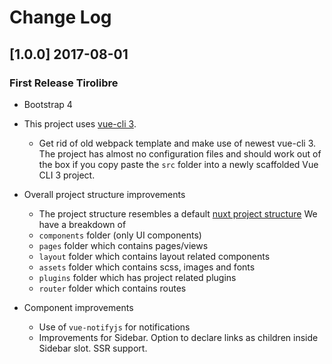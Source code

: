 # Change Log

## [1.0.0] 2017-08-01
### First Release Tirolibre

- Bootstrap 4
- This project uses [vue-cli 3](https://github.com/vuejs/vue-cli).
  - Get rid of old webpack template and make use of newest vue-cli 3. The project has almost no configuration files and
  should work out of the box if you copy paste the `src` folder into a newly scaffolded Vue CLI 3 project.
- Overall project structure improvements
  - The project structure resembles a default [nuxt project structure](https://nuxtjs.org/)
  We have a breakdown of
  - `components` folder (only UI components)
  - `pages` folder which contains pages/views
  - `layout` folder which contains layout related components
  - `assets` folder which contains scss, images and fonts
  - `plugins` folder which has project related plugins
  - `router` folder which contains routes

- Component improvements
  - Use of `vue-notifyjs` for notifications
  - Improvements for Sidebar. Option to declare links as children inside Sidebar slot. SSR support.
